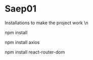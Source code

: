 # Saep01
 
Installations to make the project work \n

npm install

npm install axios

npm install react-router-dom
